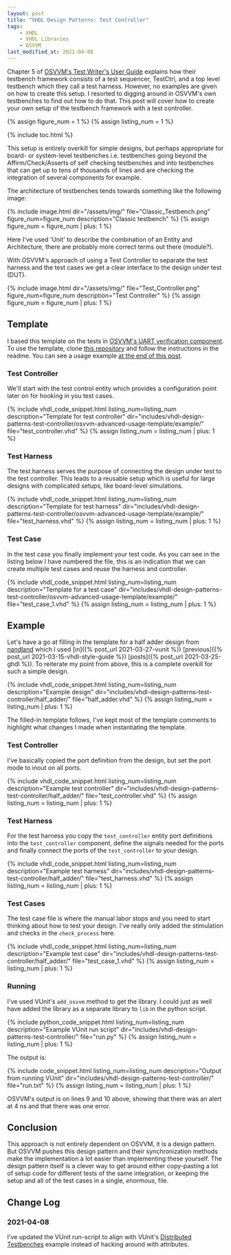 ```yaml
---
layout: post
title: "VHDL Design Patterns: Test Controller"
tags:
    - VHDL
    - VHDL Libraries
    - OSVVM
last_modified_at: 2021-04-08
---
```

Chapter 5 of [OSVVM's Test Writer's User Guide](https://github.com/OSVVM/Documentation/blob/master/OSVVM_test_writers_user_guide.pdf) explains how their testbench framework consists of a test sequencer, TestCtrl, and a top level testbench which they call a test harness. However, no examples are given on how to create this setup. I resorted to digging around in OSVVM's own testbenches to find out how to do that. This post will cover how to create your own setup of the testbench framework with a test controller.

{% assign figure_num = 1 %}
{% assign listing_num = 1 %}

{% include toc.html %}

This setup is entirely overkill for simple designs, but perhaps appropriate for board- or system-level testbenches i.e. testbenches going beyond the Affirm/Check/Asserts of self checking testbenches and into testbenches that can get up to tens of thousands of lines and are checking the integration of several components for example.

The architecture of testbenches tends towards something like the following image:

{%
  include image.html
  dir="/assets/img/"
  file="Classic_Testbench.png"
  figure_num=figure_num
  description="Classic testbench"
%}
{% assign figure_num = figure_num | plus: 1 %}

Here I've used 'Unit' to describe the combination of an Entity and Architecture, there are probably more correct terms out there (module?).

With OSVVM's approach of using a Test Controller to separate the test harness and the test cases we get a clear interface to the design under test (DUT).

{%
  include image.html
  dir="/assets/img/"
  file="Test_Controller.png"
  figure_num=figure_num
  description="Test Controller"
%}
{% assign figure_num = figure_num | plus: 1 %}


## Template

I based this template on the tests in [OSVVM's UART verification component](https://github.com/OSVVM/UART/blob/ec0e17f6622145173754d6b56f78d86cf92cd249/testbench/TbUart_Checkers1.vhd). To use the template, clone [this repository](https://github.com/sturla22/osvvm_advanced_template) and follow the instructions in the readme. You can see a usage example [at the end of this post](#example).

### Test Controller

We'll start with the test control entity which provides a configuration point later on for hooking in you test cases.

{%
  include vhdl_code_snippet.html
  listing_num=listing_num
  description="Template for test controller"
  dir="includes/vhdl-design-patterns-test-controller/osvvm-advanced-usage-template/example/"
  file="test_controller.vhd"
%}
{% assign listing_num = listing_num | plus: 1 %}

### Test Harness

The test harness serves the purpose of connecting the design under test to the test controller. This leads to a reusable setup which is useful for large designs with complicated setups, like board-level simulations.

{%
  include vhdl_code_snippet.html
  listing_num=listing_num
  description="Template for test harness"
  dir="includes/vhdl-design-patterns-test-controller/osvvm-advanced-usage-template/example/"
  file="test_harness.vhd"
%}
{% assign listing_num = listing_num | plus: 1 %}

### Test Case

In the test case you finally implement your test code. As you can see in the listing below I have numbered the file, this is an indication that we can create multiple test cases and reuse the harness and controller.

{%
  include vhdl_code_snippet.html
  listing_num=listing_num
  description="Template for a test case"
  dir="includes/vhdl-design-patterns-test-controller/osvvm-advanced-usage-template/example/"
  file="test_case_1.vhd"
%}
{% assign listing_num = listing_num | plus: 1 %}

## Example

Let's have a go at filling in the template for a half adder design from [nandland](https://www.nandland.com/vhdl/modules/module-half-adder.html) which I used [in]({% post_url 2021-03-27-vunit %}) [previous]({% post_url 2021-03-15-vhdl-style-guide %}) [posts]({% post_url 2021-03-25-ghdl %}). To reiterate my point from above, this is a complete overkill for such a simple design.

{%
  include vhdl_code_snippet.html
  listing_num=listing_num
  description="Example design"
  dir="includes/vhdl-design-patterns-test-controller/half_adder/"
  file="half_adder.vhd"
%}
{% assign listing_num = listing_num | plus: 1 %}

The filled-in template follows, I've kept most of the template comments to highlight what changes I made when instantiating the template.

### Test Controller

I've basically copied the port definition from the design, but set the port mode to inout on all ports.

{%
  include vhdl_code_snippet.html
  listing_num=listing_num
  description="Example test controller"
  dir="includes/vhdl-design-patterns-test-controller/half_adder/"
  file="test_controller.vhd"
%}
{% assign listing_num = listing_num | plus: 1 %}

### Test Harness

For the test harness you copy the `test_controller` entity port definitions into the `test_controller` component, define the signals needed for the ports and finally connect the ports of the `test_controller` to your design.

{%
  include vhdl_code_snippet.html
  listing_num=listing_num
  description="Example test harness"
  dir="includes/vhdl-design-patterns-test-controller/half_adder/"
  file="test_harness.vhd"
%}
{% assign listing_num = listing_num | plus: 1 %}

### Test Cases

The test case file is where the manual labor stops and you need to start thinking about how to test your design. I've really only added the stimulation and checks in the `check_process` here.

{%
  include vhdl_code_snippet.html
  listing_num=listing_num
  description="Example test case"
  dir="includes/vhdl-design-patterns-test-controller/half_adder/"
  file="test_case_1.vhd"
%}
{% assign listing_num = listing_num | plus: 1 %}

### Running

I've used VUnit's `add_osvvm` method to get the library. I could just as well have added the library as a separate library to `lib` in the python script.

{%
  include python_code_snippet.html
  listing_num=listing_num
  description="Example VUnit run script"
  dir="includes/vhdl-design-patterns-test-controller/"
  file="run.py"
%}
{% assign listing_num = listing_num | plus: 1 %}

The output is:

{%
  include code_snippet.html
  listing_num=listing_num
  description="Output from running VUnit"
  dir="includes/vhdl-design-patterns-test-controller/"
  file="run.txt"
%}
{% assign listing_num = listing_num | plus: 1 %}

OSVVM's output is on lines 9 and 10 above, showing that there was an alert at 4 ns and that there was one error.

## Conclusion

This approach is not entirely dependent on OSVVM, it is a design pattern. But OSVVM pushes this design pattern and their synchronization methods make the implementation a lot easier than implementing these yourself. The design pattern itself is a clever way to get around either copy-pasting a lot of setup code for different tests of the same integration, or keeping the setup and all of the test cases in a single, _enormous_, file.

## Change Log

### 2021-04-08
I've updated the VUnit run-script to align with VUnit's [Distributed Testbenches](https://vunit.github.io/run/user_guide.html#distributed-testbenches) example instead of hacking around with attributes.
